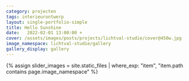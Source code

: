 ```yaml
---
category: projecten
tags: interieurontwerp
layout: single-portfolio-simple
title: Hello Sunshine
date:   2022-02-01 13:00:00 +
cover: /assets/images/posts/projects/lichtval-studie/cover@450w.jpg
image_namespace: lichtval-studie/gallery
gallery_display: gallery
---
```

{% assign slider_images = site.static_files | where_exp: "item", "item.path contains page.image_namespace" %}
